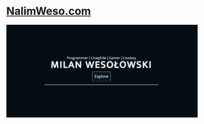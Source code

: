 # [NalimWeso.com](https://nalimweso.com/)

<kbd>
  <img src="content/images/Screenshot.png" alt="Screenshot">
</kbd>